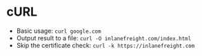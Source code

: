 # cURL
- Basic usage: `curl google.com`
- Output result to a file: `curl -O inlanefreight.com/index.html`
- Skip the certificate check: `curl -k https://inlanefreight.com`
